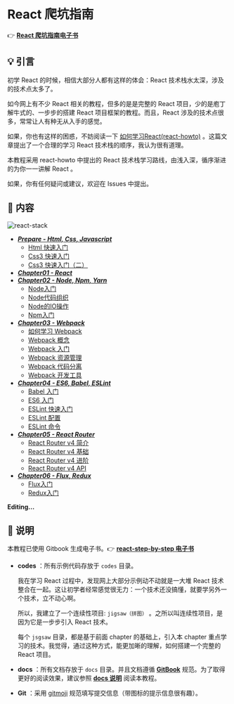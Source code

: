 # React 爬坑指南

:point_right: [**React 爬坑指南电子书**](https://zp1024.gitbooks.io/react-step-by-step/content)

## :bulb: 引言

初学 React 的时候，相信大部分人都有这样的体会：React 技术栈水太深，涉及的技术点太多了。

如今网上有不少 React 相关的教程，但多的是是完整的 React 项目，少的是庖丁解牛式的、一步步的搭建 React 项目框架的教程。而且，React 涉及的技术点很多，常常让人有种无从入手的感觉。

如果，你也有这样的困惑，不妨阅读一下 [如何学习React(react-howto)](https://github.com/petehunt/react-howto/blob/master/README-zh.md) 。这篇文章提出了一个合理的学习 React 技术栈的顺序，我认为很有道理。

本教程采用 react-howto 中提出的 React 技术栈学习路线，由浅入深，循序渐进的为你一一讲解 React 。

如果，你有任何疑问或建议，欢迎在 Issues 中提出。

## :memo: 内容

![react-stack](https://raw.githubusercontent.com/zp1024/react-step-by-step/master/docs/assets/images/react-stack.jpg)

* [***Prepare - Html, Css, Javascript***](https://github.com/zp1024/react-step-by-step/tree/master/docs/prepare/README.md)
    * [Html 快速入门](https://github.com/zp1024/react-step-by-step/tree/master/docs/prepare/html-quickstart.md)
    * [Css3 快速入门](https://github.com/zp1024/react-step-by-step/tree/master/docs/prepare/css3-quickstart.md)
    * [Css3 快速入门（二）](https://github.com/zp1024/react-step-by-step/tree/master/docs/prepare/css3-quickstart2.md)
* [***Chapter01 - React***](https://github.com/zp1024/react-step-by-step/tree/master/docs/chapter01/README.md)
* [***Chapter02 - Node, Npm, Yarn***](https://github.com/zp1024/react-step-by-step/tree/master/docs/chapter02/README.md)
    * [Node入门](https://github.com/zp1024/react-step-by-step/tree/master/docs/chapter02/node/Node入门.md)
    * [Node代码组织](https://github.com/zp1024/react-step-by-step/tree/master/docs/chapter02/node/Node代码组织.md)
    * [Node的IO操作](https://github.com/zp1024/react-step-by-step/tree/master/docs/chapter02/node/Node的IO操作.md)
    * [Npm入门](https://github.com/zp1024/react-step-by-step/tree/master/docs/chapter02/npm/Npm入门.md)
* [***Chapter03 - Webpack***](https://github.com/zp1024/react-step-by-step/tree/master/docs/chapter03/README.md)
    * [如何学习 Webpack](https://github.com/zp1024/react-step-by-step/tree/master/docs/chapter03/webpack/webpack-howto.md)
    * [Webpack 概念](https://github.com/zp1024/react-step-by-step/tree/master/docs/chapter03/webpack/concept.md)
    * [Webpack 入门](https://github.com/zp1024/react-step-by-step/tree/master/docs/chapter03/webpack/webpack-tutorial.md)
    * [Webpack 资源管理](https://github.com/zp1024/react-step-by-step/tree/master/docs/chapter03/webpack/asset-management.md)
    * [Webpack 代码分离](https://github.com/zp1024/react-step-by-step/tree/master/docs/chapter03/webpack/code-splitting.md)
    * [Webpack 开发工具](https://github.com/zp1024/react-step-by-step/tree/master/docs/chapter03/webpack/development.md)
* [***Chapter04 - ES6, Babel, ESLint***](https://github.com/zp1024/react-step-by-step/tree/master/docs/chapter04/README.md)
    * [Babel 入门](https://github.com/zp1024/react-step-by-step/tree/master/docs/chapter04/babel/babel-tutorial.md)
    * [ES6 入门](https://github.com/zp1024/react-step-by-step/tree/master/docs/chapter04/es6/es6-tutorial.md)
    * [ESLint 快速入门](https://github.com/zp1024/react-step-by-step/tree/master/docs/chapter04/eslint/eslint-quickstart.md)
    * [ESLint 配置](https://github.com/zp1024/react-step-by-step/tree/master/docs/chapter04/eslint/eslint-configuration.md)
    * [ESLint 命令](https://github.com/zp1024/react-step-by-step/tree/master/docs/chapter04/eslint/eslint-command.md)
* [***Chapter05 - React Router***](https://github.com/zp1024/react-step-by-step/tree/master/docs/chapter05/README.md)
    * [React Router v4 简介](https://github.com/zp1024/react-step-by-step/tree/master/docs/chapter05/react-router-v4/react-router-introduction.md)
    * [React Router v4 基础](https://github.com/zp1024/react-step-by-step/tree/master/docs/chapter05/react-router-v4/react-router-basic.md)
    * [React Router v4 进阶](https://github.com/zp1024/react-step-by-step/tree/master/docs/chapter05/react-router-v4/react-router-advanced.md)
    * [React Router v4 API](https://github.com/zp1024/react-step-by-step/tree/master/docs/chapter05/react-router-v4/react-router-api.md)
* [***Chapter06 - Flux, Redux***](https://github.com/zp1024/react-step-by-step/tree/master/docs/chapter06/README.md)
    * [Flux入门](https://github.com/zp1024/react-step-by-step/tree/master/docs/chapter06/flux/Flux入门.md)
    * [Redux入门](https://github.com/zp1024/react-step-by-step/tree/master/docs/chapter06/redux/Redux入门.md)

**Editing...**

## :pushpin: 说明

​本教程已使用 Gitbook 生成电子书。:point_right: [**react-step-by-step 电子书**](https://zp1024.gitbooks.io/react-step-by-step/content)

- **codes** ：所有示例代码存放于 `codes` 目录。

  我在学习 React 过程中，发现网上大部分示例动不动就是一大堆 React 技术整合在一起。这让初学者经常感觉很无力：一个技术还没搞懂，就要学另外一个技术，立不动心啊。

  所以，我建立了一个连续性项目: `jigsaw（拼图）` 。之所以叫连续性项目，是因为它是一步步引入 React 技术。

  每个 `jsgsaw` 目录，都是基于前面 chapter 的基础上，引入本 chapter 重点学习的技术。我觉得，通过这种方式，能更加晰的理解，如何搭建一个完整的 React 项目。


- **docs** ：所有文档存放于 `docs` 目录。并且文档遵循 [**GitBook**](https://github.com/GitbookIO/gitbook) 规范。为了取得更好的阅读效果，建议参照 [**docs 说明**](https://github.com/zp1024/react-step-by-step/tree/master/docs) 阅读本教程。


- **Git** ：采用 [gitmoji](https://github.com/carloscuesta/gitmoji/) 规范填写提交信息（带图标的提示信息很有趣）。
